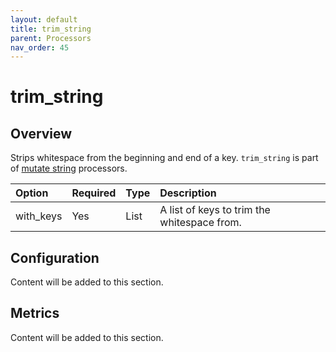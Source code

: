 ```yaml
---
layout: default
title: trim_string
parent: Processors
nav_order: 45
---
```


# trim_string

## Overview

Strips whitespace from the beginning and end of a key. `trim_string` is part of [mutate string](https://github.com/opensearch-project/data-prepper/tree/main/data-prepper-plugins/mutate-string-processors#mutate-string-processors) processors.

Option | Required | Type | Description
:--- | :--- | :--- | :---
with_keys | Yes | List | A list of keys to trim the whitespace from.

## Configuration

Content will be added to this section.

## Metrics

Content will be added to this section.